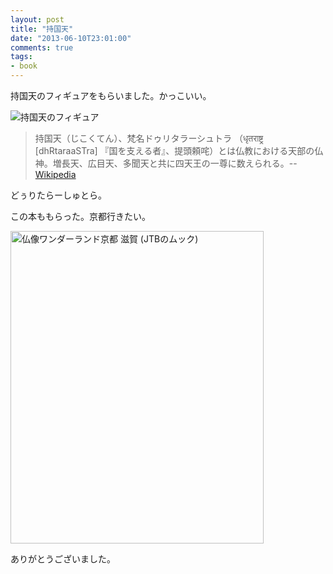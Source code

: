 ```yaml
---
layout: post
title: "持国天"
date: "2013-06-10T23:01:00"
comments: true
tags: 
- book
---
```


持国天のフィギュアをもらいました。かっこいい。

<!--more-->

![持国天のフィギュア](https://dl.dropboxusercontent.com/u/459142/IFTTT/Instagram/14aed81ad1bc11e2b16122000a1f9e61_7.jpg)

> 持国天（じこくてん）、梵名ドゥリタラーシュトラ （धृतराष्ट्र [dhRtaraaSTra] 『国を支える者』、提頭頼咤）とは仏教における天部の仏神。増長天、広目天、多聞天と共に四天王の一尊に数えられる。--[Wikipedia](http://ja.wikipedia.org/wiki/%E6%8C%81%E5%9B%BD%E5%A4%A9)

どぅりたらーしゅとら。

この本ももらった。京都行きたい。

<a href="http://www.amazon.co.jp/%E4%BB%8F%E5%83%8F%E3%83%AF%E3%83%B3%E3%83%80%E3%83%BC%E3%83%A9%E3%83%B3%E3%83%89%E4%BA%AC%E9%83%BD-%E6%BB%8B%E8%B3%80-JTB%E3%81%AE%E3%83%A0%E3%83%83%E3%82%AF/dp/4533086535%3FSubscriptionId%3D0AVSM5SVKRWTFMG7ZR82%26tag%3Dhikarock-22%26linkCode%3Dxm2%26camp%3D2025%26creative%3D165953%26creativeASIN%3D4533086535" target="_blank" title="仏像ワンダーランド京都 滋賀 (JTBのムック)"><img src="http://ecx.images-amazon.com/images/I/51RqgJUHTeL.jpg" width="405" height="500" alt="仏像ワンダーランド京都 滋賀 (JTBのムック)" /></a>

ありがとうございました。

